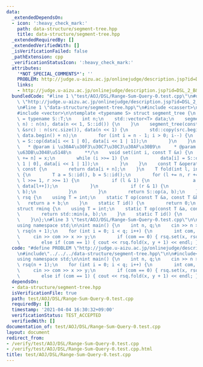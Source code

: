```yaml
---
data:
  _extendedDependsOn:
  - icon: ':heavy_check_mark:'
    path: data-structure/segment-tree.hpp
    title: data-structure/segment-tree.hpp
  _extendedRequiredBy: []
  _extendedVerifiedWith: []
  _isVerificationFailed: false
  _pathExtension: cpp
  _verificationStatusIcon: ':heavy_check_mark:'
  attributes:
    '*NOT_SPECIAL_COMMENTS*': ''
    PROBLEM: http://judge.u-aizu.ac.jp/onlinejudge/description.jsp?id=DSL_2_B&lang=ja
    links:
    - http://judge.u-aizu.ac.jp/onlinejudge/description.jsp?id=DSL_2_B&lang=ja
  bundledCode: "#line 1 \"test/AOJ/DSL/Range-Sum-Query-0.test.cpp\"\n#define PROBLEM\
    \ \"http://judge.u-aizu.ac.jp/onlinejudge/description.jsp?id=DSL_2_B&lang=ja\"\
    \n#line 1 \"data-structure/segment-tree.hpp\"\n#include <cassert>\n#include <limits>\n\
    #include <vector>\n\ntemplate <typename S> struct segment_tree {\n    using T\
    \ = typename S::T;\n    int n;\n    std::vector<T> data;\n    segment_tree(int\
    \ n) : n(n), data(n << 1, S::id()) {\n    }\n    segment_tree(const std::vector<T>\
    \ &src) : n(src.size()), data(n << 1) {\n        std::copy(src.begin(), src.end(),\
    \ data.begin() + n);\n        for (int i = n - 1; i > 0; i--) {\n            data[i]\
    \ = S::op(data[i << 1 | 0], data[i << 1 | 1]);\n        }\n    }\n    /**\n  \
    \   * @param i \u30A4\u30F3\u30C7\u30C3\u30AF\u30B9\n     * @param x \u7F6E\u304D\
    \u63DB\u3048\u5148\n     **/\n    void set(int i, const T &x) {\n        data[i\
    \ += n] = x;\n        while (i >>= 1) {\n            data[i] = S::op(data[i <<\
    \ 1 | 0], data[i << 1 | 1]);\n        }\n    }\n    const T &operator[](int i)\
    \ const {\n        return data[i + n];\n    }\n    T fold(int l, int r) const\
    \ {\n        T a = S::id(), b = S::id();\n        for (l += n, r += n; l < r;\
    \ l >>= 1, r >>= 1) {\n            if (l & 1) {\n                a = S::op(a,\
    \ data[l++]);\n            }\n            if (r & 1) {\n                b = S::op(data[--r],\
    \ b);\n            }\n        }\n        return S::op(a, b);\n    }\n};\n\nstruct\
    \ rsq {\n    using T = int;\n    static T op(const T &a, const T &b) {\n     \
    \   return a + b;\n    }\n    static T id() {\n        return 0;\n    }\n};\n\n\
    struct rminq {\n    using T = int;\n    static T op(const T &a, const T &b) {\n\
    \        return std::min(a, b);\n    }\n    static T id() {\n        return std::numeric_limits<T>::max();\n\
    \    }\n};\n#line 3 \"test/AOJ/DSL/Range-Sum-Query-0.test.cpp\"\n\n#include<bits/stdc++.h>\n\
    using namespace std;\n\nint main() {\n    int n, q;\n    cin >> n >> q;\n    segment_tree<rsq>\
    \ rsq(n + 1);\n    for (int i = 0; i < q; i++) {\n        int com, x, y;\n   \
    \     cin >> com >> x >> y;\n        if (com == 0) { rsq.set(x, rsq[x] + y); }\n\
    \        else if (com == 1) { cout << rsq.fold(x, y + 1) << endl; }\n    }\n}\n"
  code: "#define PROBLEM \"http://judge.u-aizu.ac.jp/onlinejudge/description.jsp?id=DSL_2_B&lang=ja\"\
    \n#include\"../../../data-structure/segment-tree.hpp\"\n\n#include<bits/stdc++.h>\n\
    using namespace std;\n\nint main() {\n    int n, q;\n    cin >> n >> q;\n    segment_tree<rsq>\
    \ rsq(n + 1);\n    for (int i = 0; i < q; i++) {\n        int com, x, y;\n   \
    \     cin >> com >> x >> y;\n        if (com == 0) { rsq.set(x, rsq[x] + y); }\n\
    \        else if (com == 1) { cout << rsq.fold(x, y + 1) << endl; }\n    }\n}"
  dependsOn:
  - data-structure/segment-tree.hpp
  isVerificationFile: true
  path: test/AOJ/DSL/Range-Sum-Query-0.test.cpp
  requiredBy: []
  timestamp: '2021-04-04 16:30:32+09:00'
  verificationStatus: TEST_ACCEPTED
  verifiedWith: []
documentation_of: test/AOJ/DSL/Range-Sum-Query-0.test.cpp
layout: document
redirect_from:
- /verify/test/AOJ/DSL/Range-Sum-Query-0.test.cpp
- /verify/test/AOJ/DSL/Range-Sum-Query-0.test.cpp.html
title: test/AOJ/DSL/Range-Sum-Query-0.test.cpp
---
```

